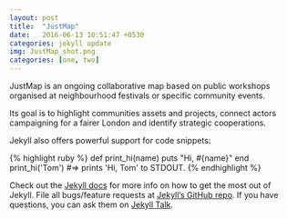 ```yaml
---
layout: post
title:  "JustMap"
date:   2016-06-13 10:51:47 +0530
categories: jekyll update
img: JustMap_shot.png
categories: [one, two]
---
```

JustMap is an ongoing collaborative map based on public workshops organised at neighbourhood festivals or specific community events.

Its goal is to highlight communities assets and projects, connect actors campaigning for a fairer London and identify strategic cooperations.

Jekyll also offers powerful support for code snippets:

{% highlight ruby %}
def print_hi(name)
  puts "Hi, #{name}"
end
print_hi('Tom')
#=> prints 'Hi, Tom' to STDOUT.
{% endhighlight %}

Check out the [Jekyll docs][jekyll-docs] for more info on how to get the most out of Jekyll. File all bugs/feature requests at [Jekyll’s GitHub repo][jekyll-gh]. If you have questions, you can ask them on [Jekyll Talk][jekyll-talk].

[jekyll-docs]: http://jekyllrb.com/docs/home
[jekyll-gh]:   https://github.com/jekyll/jekyll
[jekyll-talk]: https://talk.jekyllrb.com/
